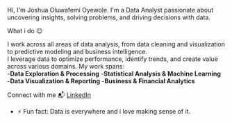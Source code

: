  Hi, I'm Joshua Oluwafemi Oyewole.
I'm a Data Analyst passionate about uncovering insights, solving problems, and driving decisions with data.

What i do 😉

I work across all areas of data analysis, from data cleaning and visualization to predictive modeling and business intelligence.  
I leverage data to optimize performance, identify trends, and create value across various domains. My work spans:  
-**Data Exploration & Processing**
-**Statistical Analysis & Machine Learning**  
-**Data Visualization & Reporting**
-**Business & Financial Analytics**  

Connect with me 📬 
[LinkedIn](https://www.linkedin.com/in/joshuaoluwafemioyewole)


- ⚡ Fun fact: Data is everywhere and i love making sense of it.

